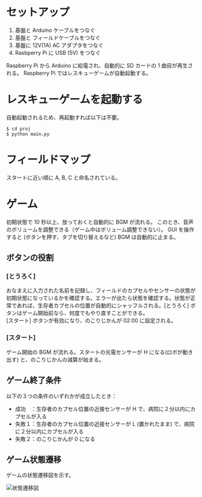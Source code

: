 # セットアップ

1. 基盤と Arduino ケーブルをつなぐ
1. 基盤と フィールドケーブルをつなぐ
1. 基盤に 12V(1A) AC アダプタをつなぐ
2. Rasbperry Pi に USB (5V) をつなぐ

Raspberry Pi から Arduino に給電され、自動的に SD カードの 1 曲目が再生される。
Raspberry Pi ではレスキューゲームが自動起動する。

# レスキューゲームを起動する

自動起動されるため、再起動すれば以下は不要。

```[sh]
$ cd proj
$ python main.py
```

# フィールドマップ

スタートに近い順に A, B, C と命名されている。

# ゲーム

初期状態で 10 秒以上、放っておくと自動的に BGM が流れる。
このとき、音声のボリュームを調整できる（ゲーム中はボリューム調整できない）。 GUI を操作すると (ボタンを押す、タブを切り替えるなど) BGM は自動的に止まる。

## ボタンの役割

### [とうろく] 

おなまえに入力された名前を記録し、フィールドのカプセルやセンサーの状態が初期状態になっているかを確認する。エラーが出たら状態を確認する。状態が正常であれば、生存者カプセルの位置が自動的にシャッフルされる。[とうろく] ボタンはゲーム開始前なら、何度でもやり直すことができる。  
[スタート] ボタンが有効になり、のこりじかんが 02:00 に設定される。

### [スタート]

ゲーム開始の BGM が流れる。スタートの光電センサーが H になる(ロボが動き出す) と、のこりじかんの減算が始まる。

## ゲーム終了条件

以下の３つの条件のいずれかが成立したとき：

- 成功　：生存者のカプセル位置の近接センサーが H で、病院に２分以内にカプセルが入る
- 失敗１：生存者のカプセル位置の近接センサーが L (置かれたまま) で、病院に２分以内にカプセルが入る
- 失敗２：のこりじかんが 0 になる

## ゲーム状態遷移

ゲームの状態遷移図を示す。

![状態遷移図](state-1.png)
